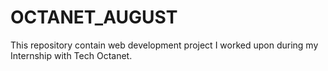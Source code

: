 # OCTANET_AUGUST
This repository contain web development project I worked upon during my Internship with Tech Octanet.
